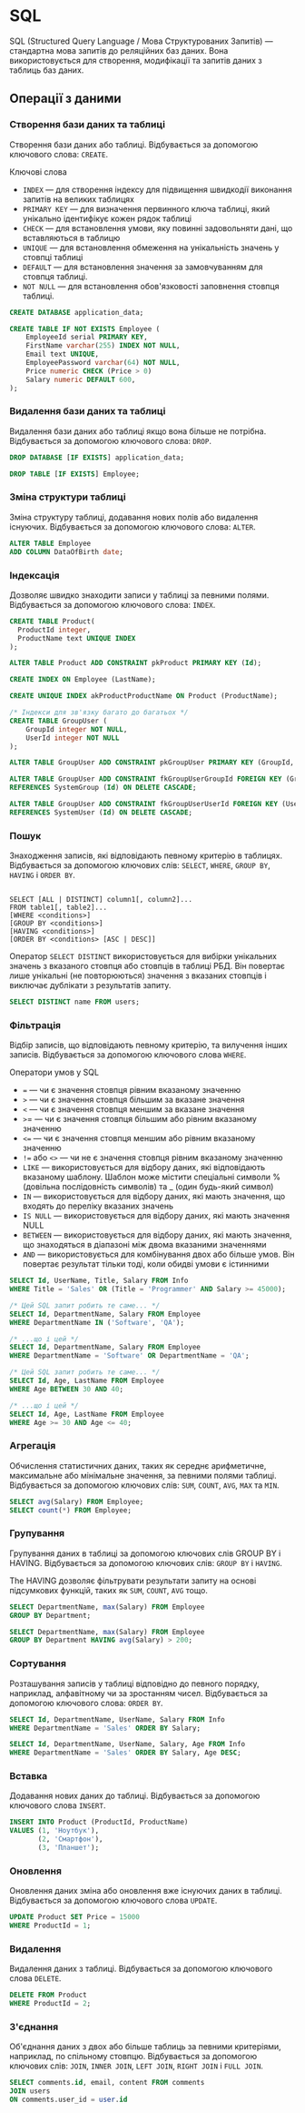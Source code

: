 # SQL

SQL (Structured Query Language / Мова Структурованих Запитів) — стандартна мова запитів до реляційних баз даних. Вона використовується для створення, модифікації та запитів даних з таблиць баз даних.

## Операції з даними

### Створення бази даних та таблиці

Створення бази даних або таблиці.
Відбувається за допомогою ключового слова: `CREATE`.

Ключові слова

-   `INDEX` — для створення індексу для підвищення швидкодії виконання запитів на великих таблицях
-   `PRIMARY KEY` — для визначення первинного ключа таблиці, який унікально ідентифікує кожен рядок таблиці
-   `CHECK` — для встановлення умови, яку повинні задовольняти дані, що вставляються в таблицю
-   `UNIQUE` — для встановлення обмеження на унікальність значень у стовпці таблиці
-   `DEFAULT` — для встановлення значення за замовчуванням для стовпця таблиці.
-   `NOT NULL` — для встановлення обов'язковості заповнення стовпця таблиці.

```sql
CREATE DATABASE application_data;

CREATE TABLE IF NOT EXISTS Employee (
    EmployeeId serial PRIMARY KEY,
    FirstName varchar(255) INDEX NOT NULL,
    Email text UNIQUE,
    EmployeePassword varchar(64) NOT NULL,
    Price numeric CHECK (Price > 0)
    Salary numeric DEFAULT 600,
);
```

### Видалення бази даних та таблиці

Видалення бази даних або таблиці якщо вона більше не потрібна.
Відбувається за допомогою ключового слова: `DROP`.

```sql
DROP DATABASE [IF EXISTS] application_data;

DROP TABLE [IF EXISTS] Employee;
```

### Зміна структури таблиці

Зміна структуру таблиці, додавання нових полів або видалення існуючих.
Відбувається за допомогою ключового слова: `ALTER`.

```sql
ALTER TABLE Employee
ADD COLUMN DataOfBirth date;
```

### Індексація

Дозволяє швидко знаходити записи у таблиці за певними полями.
Відбувається за допомогою ключового слова: `INDEX`.

```sql
CREATE TABLE Product(
  ProductId integer,
  ProductName text UNIQUE INDEX
);

ALTER TABLE Product ADD CONSTRAINT pkProduct PRIMARY KEY (Id);

CREATE INDEX ON Employee (LastName);

CREATE UNIQUE INDEX akProductProductName ON Product (ProductName);

/* Індекси для зв'язку багато до багатьох */
CREATE TABLE GroupUser (
    GroupId integer NOT NULL,
    UserId integer NOT NULL
);

ALTER TABLE GroupUser ADD CONSTRAINT pkGroupUser PRIMARY KEY (GroupId, UserId);

ALTER TABLE GroupUser ADD CONSTRAINT fkGroupUserGroupId FOREIGN KEY (GroupId)
REFERENCES SystemGroup (Id) ON DELETE CASCADE;

ALTER TABLE GroupUser ADD CONSTRAINT fkGroupUserUserId FOREIGN KEY (UserId)
REFERENCES SystemUser (Id) ON DELETE CASCADE;
```

### Пошук

Знаходження записів, які відповідають певному критерію в таблицях.
Відбувається за допомогою ключових слів: `SELECT`, `WHERE`, `GROUP BY`, `HAVING` і `ORDER BY`.

```

SELECT [ALL | DISTINCT] column1[, column2]...
FROM table1[, table2]...
[WHERE <conditions>]
[GROUP BY <conditions>]
[HAVING <conditions>]
[ORDER BY <conditions> [ASC | DESC]]

```

Оператор `SELECT DISTINCT` використовується для вибірки унікальних значень з вказаного стовпця або стовпців в таблиці РБД. Він повертає лише унікальні (не повторюються) значення з вказаних стовпців і виключає дублікати з результатів запиту.

```sql
SELECT DISTINCT name FROM users;
```

### Фільтрація

Відбір записів, що відповідають певному критерію, та вилучення інших записів.
Відбувається за допомогою ключового слова `WHERE`.

Оператори умов у SQL

-   `=` — чи є значення стовпця рівним вказаному значенню
-   `>` — чи є значення стовпця більшим за вказане значення
-   `<` — чи є значення стовпця меншим за вказане значення
-   `>`= — чи є значення стовпця більшим або рівним вказаному значенню
-   `<=` — чи є значення стовпця меншим або рівним вказаному значенню
-   `!=` або `<>` — чи не є значення стовпця рівним вказаному значенню
-   `LIKE` — використовується для відбору даних, які відповідають вказаному шаблону. Шаблон може містити спеціальні символи % (довільна послідовність символів) та \_ (один будь-який символ)
-   `IN` — використовується для відбору даних, які мають значення, що входять до переліку вказаних значень
-   `IS NULL` — використовується для відбору даних, які мають значення NULL
-   `BETWEEN` — використовується для відбору даних, які мають значення, що знаходяться в діапазоні між двома вказаними значеннями
-   `AND` — використовується для комбінування двох або більше умов. Він повертає результат тільки тоді, коли обидві умови є істинними

```sql
SELECT Id, UserName, Title, Salary FROM Info
WHERE Title = 'Sales' OR (Title = 'Programmer' AND Salary >= 45000);

/* Цей SQL запит робить те саме... */
SELECT Id, DepartmentName, Salary FROM Employee
WHERE DepartmentName IN ('Software', 'QA');

/* ...що і цей */
SELECT Id, DepartmentName, Salary FROM Employee
WHERE DepartmentName = 'Software' OR DepartmentName = 'QA';

/* Цей SQL запит робить те саме... */
SELECT Id, Age, LastName FROM Employee
WHERE Age BETWEEN 30 AND 40;

/* ...що і цей */
SELECT Id, Age, LastName FROM Employee
WHERE Age >= 30 AND Age <= 40;
```

### Агрегація

Обчислення статистичних даних, таких як середнє арифметичне, максимальне або мінімальне значення, за певними полями таблиці.
Відбувається за допомогою ключових слів: `SUM`, `COUNT`, `AVG`, `MAX` та `MIN`.

```sql
SELECT avg(Salary) FROM Employee;
SELECT count(*) FROM Employee;
```

### Групування

Групування даних в таблиці за допомогою ключових слів GROUP BY і HAVING.
Відбувається за допомогою ключових слів: `GROUP BY` і `HAVING`.

The HAVING дозволяє фільтрувати результати запиту на основі підсумкових функцій, таких як `SUM`, `COUNT`, `AVG` тощо.

```sql
SELECT DepartmentName, max(Salary) FROM Employee
GROUP BY Department;

SELECT DepartmentName, max(Salary) FROM Employee
GROUP BY Department HAVING avg(Salary) > 200;
```

### Сортування

Розташування записів у таблиці відповідно до певного порядку, наприклад, алфавітному чи за зростанням чисел.
Відбувається за допомогою ключового слова: `ORDER BY`.

```sql
SELECT Id, DepartmentName, UserName, Salary FROM Info
WHERE DepartmentName = 'Sales' ORDER BY Salary;

SELECT Id, DepartmentName, UserName, Salary, Age FROM Info
WHERE DepartmentName = 'Sales' ORDER BY Salary, Age DESC;
```

### Вставка

Додавання нових даних до таблиці.
Відбувається за допомогою ключового слова `INSERT`.

```sql
INSERT INTO Product (ProductId, ProductName)
VALUES (1, 'Ноутбук'),
       (2, 'Смартфон'),
       (3, 'Планшет');
```

### Оновлення

Оновлення даних зміна або оновлення вже існуючих даних в таблиці.
Відбувається за допомогою ключового слова `UPDATE`.

```sql
UPDATE Product SET Price = 15000
WHERE ProductId = 1;
```

### Видалення

Видалення даних з таблиці.
Відбувається за допомогою ключового слова `DELETE`.

```sql
DELETE FROM Product
WHERE ProductId = 2;
```

### З'єднання

Об'єднання даних з двох або більше таблиць за певними критеріями, наприклад, по спільному стовпцю.
Відбувається за допомогою ключових слів: `JOIN`, `INNER JOIN`, `LEFT JOIN`, `RIGHT JOIN` і `FULL JOIN`.

```sql
SELECT comments.id, email, content FROM comments
JOIN users
ON comments.user_id = user.id
```
